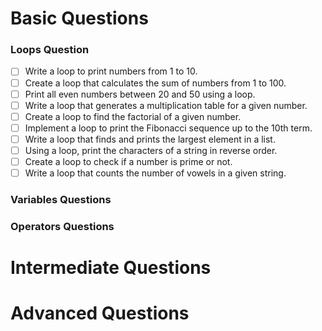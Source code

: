 # Basic Questions
### Loops Question
- [ ] Write a loop to print numbers from 1 to 10.
- [ ] Create a loop that calculates the sum of numbers from 1 to 100.
- [ ] Print all even numbers between 20 and 50 using a loop.
- [ ] Write a loop that generates a multiplication table for a given number.
- [ ] Create a loop to find the factorial of a given number.
- [ ] Implement a loop to print the Fibonacci sequence up to the 10th term.
- [ ] Write a loop that finds and prints the largest element in a list.
- [ ] Using a loop, print the characters of a string in reverse order.
- [ ] Create a loop to check if a number is prime or not.
- [ ] Write a loop that counts the number of vowels in a given string.
### Variables Questions

### Operators Questions

###

# Intermediate Questions

# Advanced Questions